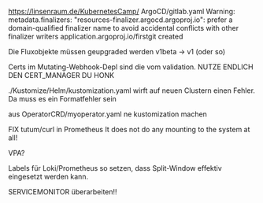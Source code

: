 https://linsenraum.de/KubernetesCamp/
ArgoCD/gitlab.yaml
Warning: metadata.finalizers: "resources-finalizer.argocd.argoproj.io": prefer a domain-qualified finalizer name to avoid accidental conflicts with other finalizer writers
application.argoproj.io/firstgit created


Die Fluxobjekte müssen geupgraded werden v1beta -> v1 (oder so)

Certs im Mutating-Webhook-Depl sind die vom validation. NUTZE ENDLICH DEN CERT_MANAGER DU HONK

./Kustomize/Helm/kustomization.yaml wirft auf neuen Clustern einen Fehler. Da muss es ein Formatfehler sein

aus OperatorCRD/myoperator.yaml ne kustomization machen

FIX tutum/curl in Prometheus
It does not do any mounting to the system at all!


VPA?



Labels für Loki/Prometheus so setzen, dass Split-Window effektiv eingesetzt werden kann.

SERVICEMONITOR überarbeiten!!
